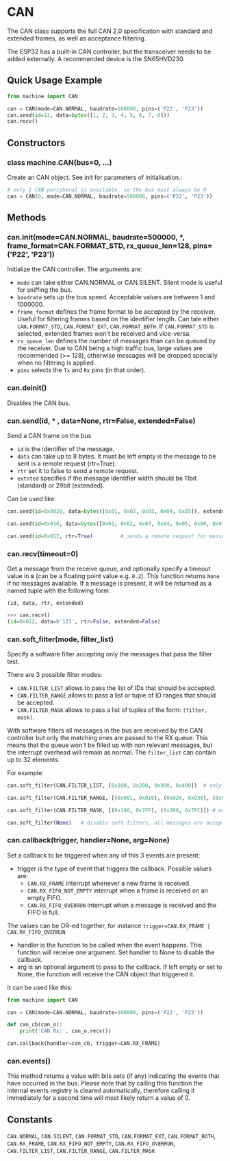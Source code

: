 # CAN

The CAN class supports the full CAN 2.0 specification with standard and extended frames, as well as acceptance filtering.

The ESP32 has a built-in CAN controller, but the transceiver needs to be added externally. A recommended device is the SN65HVD230.

## Quick Usage Example

```python
from machine import CAN

can = CAN(mode=CAN.NORMAL, baudrate=500000, pins=('P22', 'P23'))
can.send(id=12, data=bytes([1, 2, 3, 4, 5, 6, 7, 8]))
can.recv()
```

## Constructors

### class machine.CAN\(bus=0, ...\)

Create an CAN object. See init for parameters of initialisation.:

```python
# only 1 CAN peripheral is available, so the bus must always be 0
can = CAN(0, mode=CAN.NORMAL, baudrate=500000, pins=('P22', 'P23'))    # pin order is Tx, Rx
```

## Methods

### can.init\(mode=CAN.NORMAL, baudrate=500000, \*, frame\_format=CAN.FORMAT\_STD, rx\_queue\_len=128, pins=\('P22', 'P23'\)\)

Initialize the CAN controller. The arguments are:

* `mode` can take either CAN.NORMAL or CAN.SILENT. Silent mode is useful for sniffing the bus.
* `baudrate` sets up the bus speed. Acceptable values are between 1 and 1000000.
* `frame_format` defines the frame format to be accepted by the receiver. Useful for filtering frames based on the identifier length. Can tale either `CAN.FORMAT_STD`, `CAN.FORMAT_EXT`, `CAN.FORMAT_BOTH`. If `CAN.FORMAT_STD` is selected, extended frames won't be received and vice-versa.
* `rx_queue_len` defines the number of messages than can be queued by the receiver. Due to CAN being a high traffic bus, large values are recommended \(&gt;= 128\), otherwise messages will be dropped specially when no filtering is applied.
* `pins` selects the `Tx` and `Rx` pins \(in that order\).

### can.deinit\(\)

Disables the CAN bus.

### can.send\(id, \* , data=None, rtr=False, extended=False\)

Send a CAN frame on the bus

* `id` is the identifier of the message.
* `data` can take up to 8 bytes. It must be left empty is the message to be sent is a remote request \(rtr=True\).
* `rtr` set it to false to send a remote request.
* `extnted` specifies if the message identifier width should be 11bit \(standard\) or 29bit \(extended\).

Can be used like:

```python
can.send(id=0x0020, data=bytes([0x01, 0x02, 0x03, 0x04, 0x05]), extended=True)   # sends 5 bytes with an extended identifier

can.send(id=0x010, data=bytes([0x01, 0x02, 0x03, 0x04, 0x05, 0x06, 0x07, 0x08])) # sends 8 bytes with an standard identifier

can.send(id=0x012, rtr=True)         # sends a remote request for message id=0x12
```

### can.recv\(timeout=0\)

Get a message from the receive queue, and optionally specify a timeout value in **s** \(can be a floating point value e.g. `0.2`\). This function returns `None` if no messages available. If a message is present, it will be returned as a named tuple with the following form:

`(id, data, rtr, extended)`

```python
>>> can.recv()
(id=0x012, data=b'123', rtr=False, extended=False)
```

### can.soft\_filter\(mode, filter\_list\)

Specify a software filter accepting only the messages that pass the filter test.

There are 3 possible filter modes:

* `CAN.FILTER_LIST` allows to pass the list of IDs that should be accepted.
* `CAN.FILTER_RANGE` allows to pass a list or tuple of ID ranges that should be accepted.
* `CAN.FILTER_MASK` allows to pass a list of tuples of the form: `(filter, mask)`.

With software filters all messages in the bus are received by the CAN controller but only the matching ones are passed to the RX queue. This means that the queue won't be filled up with non relevant messages, but the interrupt overhead will remain as normal. The `filter_list` can contain up to 32 elements.

For example:

```python
can.soft_filter(CAN.FILTER_LIST, [0x100, 0x200, 0x300, 0x400])  # only accept identifiers from 0x100, 0x200, 0x300 and 0x400

can.soft_filter(CAN.FILTER_RANGE, [(0x001, 0x010), (0x020, 0x030), (0x040, 0x050)])  # only accept identifiers from 0x001 to 0x010, from 0x020 to 0x030 and from 0x040 to 0x050.

can.soft_filter(CAN.FILTER_MASK, [(0x100, 0x7FF), (0x200, 0x7FC)]) # more of the classic Filter and Mask method.

can.soft_filter(None)   # disable soft filters, all messages are accepted
```

### can.callback\(trigger, handler=None, arg=None\)

Set a callback to be triggered when any of this 3 events are present:

* trigger is the type of event that triggers the callback. Possible values are:
  * `CAN.RX_FRAME` interrupt whenever a new frame is received.
  * `CAN.RX_FIFO_NOT_EMPTY` interrupt when a frame is received on an empty FIFO.
  * `CAN.RX_FIFO_OVERRUN` interrupt when a message is received and the FIFO is full.

The values can be OR-ed together, for instance `trigger=CAN.RX_FRAME | CAN.RX_FIFO_OVERRUN`

* handler is the function to be called when the event happens. This function will receive one argument. Set handler to None to disable the callback.
* arg is an optional argument to pass to the callback. If left empty or set to None, the function will receive the CAN object that triggered it.

It can be used like this:

```python
from machine import CAN

can = CAN(mode=CAN.NORMAL, baudrate=500000, pins=('P22', 'P23'))

def can_cb(can_o):
    print('CAN Rx:', can_o.recv())

can.callback(handler=can_cb, trigger=CAN.RX_FRAME)
```

### can.events\(\)

This method returns a value with bits sets \(if any\) indicating the events that have occurred in the bus. Please note that by calling this function the internal events registry is cleared automatically, therefore calling it immediately for a second time will most likely return a value of 0.

## Constants

`CAN.NORMAL`, `CAN.SILENT`, `CAN.FORMAT_STD`, `CAN.FORMAT_EXT`, `CAN.FORMAT_BOTH`, `CAN.RX_FRAME`, `CAN.RX_FIFO_NOT_EMPTY`, `CAN.RX_FIFO_OVERRUN`, `CAN.FILTER_LIST`, `CAN.FILTER_RANGE`, `CAN.FILTER_MASK`


